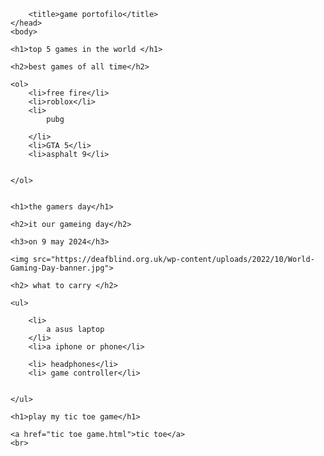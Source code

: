 <!DOCTYPE html>
<html lang="en">
    <meta charset="UTF-8">
    <meta name="viewport" content="width=device-width, initial-scale=1.0">
    <head>

        <title>game portofilo</title>
    </head>
    <body>
    
    <h1>top 5 games in the world </h1>

    <h2>best games of all time</h2>

    <ol>
        <li>free fire</li>
        <li>roblox</li>
        <li> 
            pubg

        </li>
        <li>GTA 5</li>
        <li>asphalt 9</li>

        
    </ol>


    <h1>the gamers day</h1>

    <h2>it our gameing day</h2>

    <h3>on 9 may 2024</h3>

    <img src="https://deafblind.org.uk/wp-content/uploads/2022/10/World-Gaming-Day-banner.jpg">

    <h2> what to carry </h2>

    <ul> 

        <li>
            a asus laptop 
        </li>
        <li>a iphone or phone</li>

        <li> headphones</li>
        <li> game controller</li>


    </ul>

    <h1>play my tic toe game</h1>

    <a href="tic toe game.html">tic toe</a>
    <br>
    

    <a href="html.html">contact me </a>

    <p> become a good gamer by tips from top gamers and playing games</p>

</body>

    </html>




